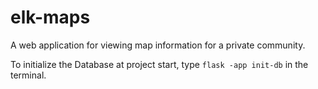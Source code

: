# elk-maps
A web application for viewing map information for a private community.

To initialize the Database at project start, type `flask -app init-db` in the terminal.
